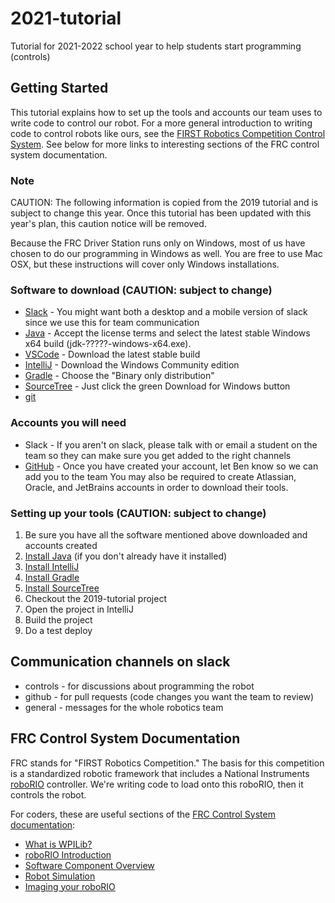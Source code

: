 # 2021-tutorial
Tutorial for 2021-2022 school year to help students start programming (controls)

## Getting Started

This tutorial explains how to set up the tools and accounts our team uses to write code to control our robot.  For a more general introduction to writing code to control robots like ours, see the [FIRST Robotics Competition Control System](https://docs.wpilib.org/en/stable/).  See below for more links to interesting sections of the FRC control system documentation.

### Note

CAUTION: The following information is copied from the 2019 tutorial and is subject to change this year.  Once this tutorial has been updated with this year's plan, this caution notice will be removed.

Because the FRC Driver Station runs only on Windows, most of us have chosen to do our programming in Windows as well.  You are free to use Mac OSX, but these instructions will cover only Windows installations.

### Software to download (CAUTION: subject to change)
* [Slack](https://slack.com/downloads) - You might want both a desktop and a mobile version of slack since we use this for team communication
* [Java](https://www.oracle.com/technetwork/java/javase/downloads/index.html) - Accept the license terms and select the latest stable Windows x64 build (jdk-?????-windows-x64.exe). 
* [VSCode](https://code.visualstudio.com/) - Download the latest stable build
* [IntelliJ](https://www.jetbrains.com/idea/download/) - Download the Windows Community edition
* [Gradle](https://gradle.org/gradle-download/) - Choose the "Binary only distribution"
* [SourceTree](https://www.sourcetreeapp.com/) - Just click the green Download for Windows button
* [git](https://git-scm.com/)

### Accounts you will need
* Slack - If you aren't on slack, please talk with or email a student on the team so they can make sure you get added to the right channels
* [GitHub](https://github.com/join?source=header) - Once you have created your account, let Ben know so we can add you to the team
You may also be required to create Atlassian, Oracle, and JetBrains accounts in order to download their tools.

### Setting up your tools (CAUTION: subject to change)
1. Be sure you have all the software mentioned above downloaded and accounts created
2. [Install Java](https://github.com/frc5687/2019-tutorial/wiki/Install-Java) (if you don't already have it installed)
3. [Install IntelliJ](https://github.com/frc5687/2019-tutorial/wiki/Install-IntelliJ)
4. [Install Gradle](https://github.com/frc5687/2019-tutorial/wiki/Install-Gradle)
5. [Install SourceTree](https://github.com/frc5687/2019-tutorial/wiki/Install-SourceTree)
6. Checkout the 2019-tutorial project
7. Open the project in IntelliJ
8. Build the project
9. Do a test deploy

## Communication channels on slack

* controls - for discussions about programming the robot
* github - for pull requests (code changes you want the team to review)
* general - messages for the whole robotics team

## FRC Control System Documentation

FRC stands for "FIRST Robotics Competition."  The basis for this competition is a standardized robotic framework that includes a National Instruments [roboRIO](https://www.ni.com/en-us/support/model.roborio.html) controller.  We're writing code to load onto this roboRIO, then it controls the robot.

For coders, these are useful sections of the [FRC Control System documentation](https://docs.wpilib.org/en/stable/):

* [What is WPILib?](https://docs.wpilib.org/en/stable/docs/software/what-is-wpilib.html)
* [roboRIO Introduction](https://docs.wpilib.org/en/stable/docs/software/roborio-info/roborio-introduction.html)
* [Software Component Overview](https://docs.wpilib.org/en/stable/docs/controls-overviews/control-system-software.html)
* [Robot Simulation](https://docs.wpilib.org/en/stable/docs/software/wpilib-tools/robot-simulation/introduction.html)
* [Imaging your roboRIO](https://docs.wpilib.org/en/stable/docs/zero-to-robot/step-3/imaging-your-roborio.html)
